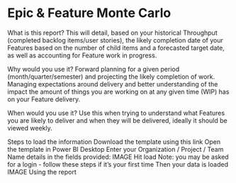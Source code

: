 # Epic & Feature Monte Carlo

What is this report? 
This will detail, based on your historical Throughput (completed backlog items/user stories), the likely completion date of your Features based on the number of child items and a forecasted target date, as well as accounting for Feature work in progress.

Why would you use it? 
Forward planning for a given period (month/quarter/semester) and projecting the likely completion of work. Managing expectations around delivery and better understanding of the impact the amount of things you are working on at any given time (WIP) has on your Feature delivery.

When would you use it?
Use this when trying to understand what Features you are likely to deliver and when they will be delivered, ideally it should be viewed weekly.

Steps to load the information
Download the template using this link
Open the template in Power BI Desktop
Enter your Organization / Project / Team Name details in the fields provided:
IMAGE
Hit load
Note: you may be asked for a login - follow these steps if it’s your first time
Then your data is loaded
IMAGE
Using the report